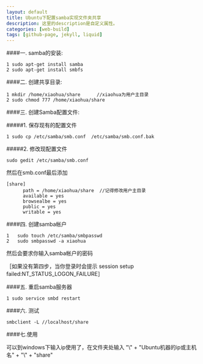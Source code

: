 ```yaml
---
layout: default
title: Ubuntu下配置samba实现文件夹共享
description: 这里的description是自定义属性。
categories: [web-build]
tags: [github-page, jekyll, liquid]
---
```


####一. samba的安装:
```
1 sudo apt-get install samba
2 sudo apt-get install smbfs
```

####二. 创建共享目录:
```
1 mkdir /home/xiaohua/share      //xiaohua为用户主目录
2 sudo chmod 777 /home/xiaohua/share
```
####三. 创建Samba配置文件:

#####1. 保存现有的配置文件
```
1 sudo cp /etc/samba/smb.conf  /etc/samba/smb.conf.bak
```
#####2. 修改现配置文件
```
sudo gedit /etc/samba/smb.conf
```
然后在smb.conf最后添加
```
[share]
      path = /home/xiaohua/share  //记得修改用户主目录
      available = yes
      browsealbe = yes
      public = yes
      writable = yes
```
####四. 创建samba帐户
```
1   sudo touch /etc/samba/smbpasswd
2   sudo smbpasswd -a xiaohua
```
然后会要求你输入samba帐户的密码

 ［如果没有第四步，当你登录时会提示 session setup failed:NT_STATUS_LOGON_FAILURE］

####五. 重启samba服务器
```
1 sudo service smbd restart
```
####六. 测试
```
smbclient -L //localhost/share
```
####七.使用

可以到windows下输入ip使用了，在文件夹处输入 "\\" + "Ubuntu机器的ip或主机名" + "\\" + "share"